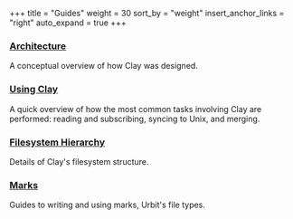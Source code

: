 +++
title = "Guides"
weight = 30
sort_by = "weight"
insert_anchor_links = "right"
auto_expand = true
+++

### [Architecture](/system/kernel/clay/guides/architecture)

A conceptual overview of how Clay was designed.

### [Using Clay](/system/kernel/clay/guides/using)

A quick overview of how the most common tasks involving Clay are performed: reading and subscribing, syncing to Unix, and merging.

### [Filesystem Hierarchy](/system/kernel/clay/guides/filesystem)

Details of Clay's filesystem structure.

### [Marks](/system/kernel/clay/guides/marks)

Guides to writing and using marks, Urbit's file types.
